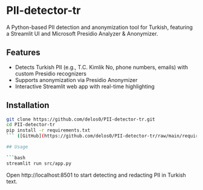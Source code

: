 # PII-detector-tr

A Python-based PII detection and anonymization tool for Turkish, featuring a Streamlit UI and Microsoft Presidio Analyzer & Anonymizer.

## Features

- Detects Turkish PII (e.g., T.C. Kimlik No, phone numbers, emails) with custom Presidio recognizers  
- Supports anonymization via Presidio Anonymizer  
- Interactive Streamlit web app with real-time highlighting  

## Installation

```bash
git clone https://github.com/delos0/PII-detector-tr.git
cd PII-detector-tr
pip install -r requirements.txt
``` ([GitHub](https://github.com/delos0/PII-detector-tr/raw/main/requirements.txt))

## Usage

```bash
streamlit run src/app.py
```

Open http://localhost:8501 to start detecting and redacting PII in Turkish text.  
